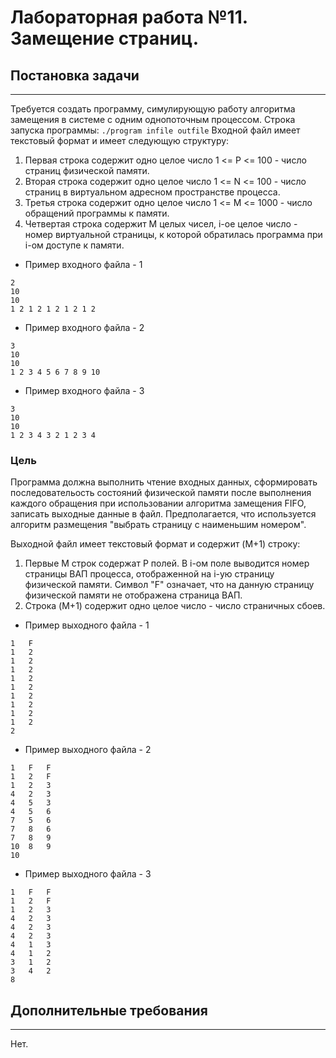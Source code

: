 # Лабораторная работа №11. Замещение страниц.

## Постановка задачи
-----------------

Требуется создать программу, симулирующую работу алгоритма замещения в системе с одним однопоточным процессом.
Строка запуска программы:  `./program infile outfile`
Входной файл имеет текстовый формат и имеет следующую структуру:

1. Первая строка содержит одно целое число 1 <= P <= 100  - число страниц физической памяти.
2. Вторая строка содержит одно целое число 1 <= N <= 100  - число страниц в виртуальном адресном пространстве процесса.
3. Третья строка содержит одно целое число 1 <= M <= 1000 - число обращений программы к памяти.
4. Четвертая строка содержит M целых чисел, i-ое целое число - номер виртуальной страницы, к которой обратилась программа при i-ом доступе к памяти.

* Пример входного файла - 1
```
2
10
10
1 2 1 2 1 2 1 2 1 2
```

* Пример входного файла - 2
```
3
10
10
1 2 3 4 5 6 7 8 9 10
```

* Пример входного файла - 3
```
3
10
10
1 2 3 4 3 2 1 2 3 4
```
### Цель
Программа должна выполнить чтение входных данных, сформировать последовательость состояний физической памяти
после выполнения каждого обращения при использовании алгоритма замещения FIFO, записать выходные данные в файл.
Предполагается, что используется алгоритм размещения "выбрать страницу с наименьшим номером".

Выходной файл имеет текстовый формат и содержит (M+1) строку:

1. Первые M строк содержат P полей. В i-ом поле выводится номер страницы ВАП процесса, отображенной на i-ую страницу
физической памяти. Символ "F" означает, что на данную страницу физической памяти не отображена страница ВАП.
2. Строка (M+1) содержит одно целое число - число страничных сбоев.

* Пример выходного файла - 1
```
1	F
1	2
1	2
1	2
1	2
1	2
1	2
1	2
1	2
1	2
2
```

* Пример выходного файла - 2
```
1	F	F
1	2	F
1	2	3
4	2	3
4	5	3
4	5	6
7	5	6
7	8	6
7	8	9
10	8	9
10
```

* Пример выходного файла - 3
```
1	F	F
1	2	F
1	2	3
4	2	3
4	2	3
4	2	3
4	1	3
4	1	2
3	1	2
3	4	2
8
```

## Дополнительные требования
-------------------------
Нет.
